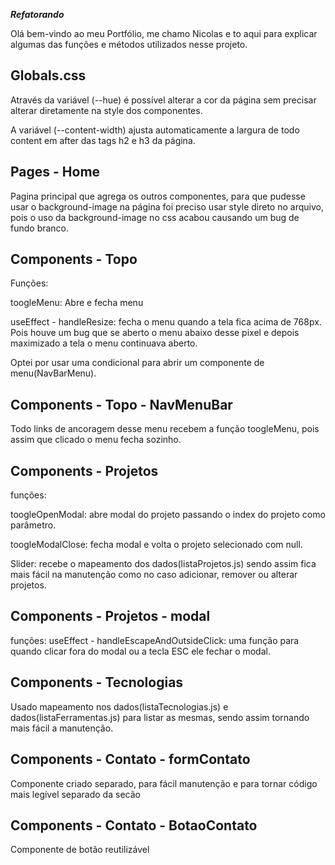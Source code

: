 ***Refatorando***


Olá bem-vindo ao meu Portfólio, me chamo Nicolas e to aqui para explicar algumas das funções e métodos utilizados nesse projeto.

Globals.css
-------------
Através da variável (--hue) é possível alterar a cor da página sem precisar alterar diretamente na style dos componentes.

A variável (--content-width) ajusta automaticamente a largura de todo content em after das tags h2 e h3 da página.

Pages - Home
-------------
Pagina principal que agrega os outros componentes, para que pudesse usar o background-image na página foi preciso usar style direto no arquivo, pois o uso da background-image no css acabou causando um bug de fundo branco.



Components - Topo
-------------

Funções:

toogleMenu: Abre e fecha menu

useEffect - handleResize: fecha o menu quando a tela fica acima de 768px. Pois houve um bug que se aberto o menu abaixo desse pixel e depois maximizado a tela o menu continuava aberto.


Optei por usar uma condicional para abrir um componente de menu(NavBarMenu).

Components - Topo - NavMenuBar
-------------
Todo links de ancoragem desse menu recebem a função toogleMenu, pois assim que clicado o menu fecha sozinho.

Components - Projetos
-------------

funções:

toogleOpenModal: abre modal do projeto passando o index do projeto como parâmetro.

toogleModalClose: fecha modal e volta o projeto selecionado com null.

Slider: recebe o mapeamento dos dados(listaProjetos.js) sendo assim fica mais fácil na manutenção como no caso adicionar, remover ou alterar projetos.



Components - Projetos - modal
-------------
funções: 
useEffect - handleEscapeAndOutsideClick: uma função para quando clicar fora do modal ou a tecla ESC ele fechar o modal.



Components - Tecnologias
-------------

Usado mapeamento nos dados(listaTecnologias.js) e dados(listaFerramentas.js) para listar as mesmas, sendo assim tornando mais fácil a manutenção.



Components - Contato - formContato
-------------
Componente criado separado, para fácil manutenção e para tornar código mais legível separado da secão


Components - Contato - BotaoContato
-------------
Componente de botão reutilizável

